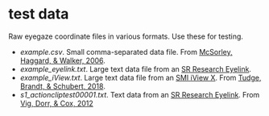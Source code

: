 # test data

Raw eyegaze coordinate files in various formats. Use these for testing.

* *example.csv*. Small comma-separated data file. From [McSorley, Haggard, & Walker, 2006](https://doi.org/10.1152/jn.00315.2006).
* *example_eyelink.txt*. Large text data file from an [SR Research Eyelink](https://www.sr-research.com/).
* *example_iView.txt*. Large text data file from an [SMI iView X](https://en.wikipedia.org/wiki/SensoMotoric_Instruments). From [Tudge, Brandt, & Schubert, 2018](https://doi.org/10.3758/s13414-017-1480-9).
* *s1_actioncliptest00001.txt*. Text data from an [SR Research Eyelink](https://www.sr-research.com/). From [Vig, Dorr, & Cox, 2012](https://doi.org/10.1007/978-3-642-33786-4_7) 
